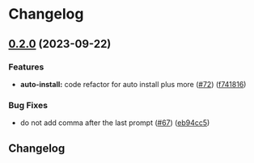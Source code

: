 # Changelog

## [0.2.0](https://github.com/scenario-labs/Scenario-Unity/compare/v0.1.1...v0.2.0) (2023-09-22)


### Features

* **auto-install:** code refactor for auto install plus more ([#72](https://github.com/scenario-labs/Scenario-Unity/issues/72)) ([f741816](https://github.com/scenario-labs/Scenario-Unity/commit/f741816b1db87b0aa20daf2fabdb461ba17d4602))


### Bug Fixes

* do not add comma after the last prompt ([#67](https://github.com/scenario-labs/Scenario-Unity/issues/67)) ([eb94cc5](https://github.com/scenario-labs/Scenario-Unity/commit/eb94cc5e893a9dc19e3897b0f924b73b86485abb))

## Changelog
